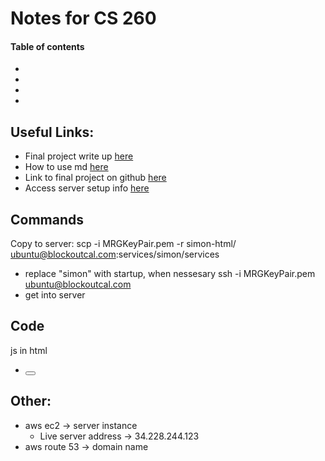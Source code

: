 # Notes for CS 260
#### Table of contents
*
*
*
*

## Useful Links:
* Final project write up [here](README.md)
* How to use md [here](https://docs.github.com/en/get-started/writing-on-github/getting-started-with-writing-and-formatting-on-github/basic-writing-and-formatting-syntax#relative-links)
* Link to final project on github [here](https://github.com/KrazyLama789/startup)
* Access server setup info [here](https://github.com/webprogramming260/.github/blob/main/profile/webServers/amazonWebServicesEc2/amazonWebServicesEc2.md)

## Commands
Copy to server: scp -i MRGKeyPair.pem -r simon-html/ ubuntu@blockoutcal.com:services/simon/services
* replace "simon" with startup, when nessesary
ssh -i MRGKeyPair.pem ubuntu@blockoutcal.com
* get into server

## Code
js in html
* <button onclick="let i = 1">

## Other:
* aws ec2 -> server instance
    * Live server address -> 34.228.244.123
* aws route 53 -> domain name